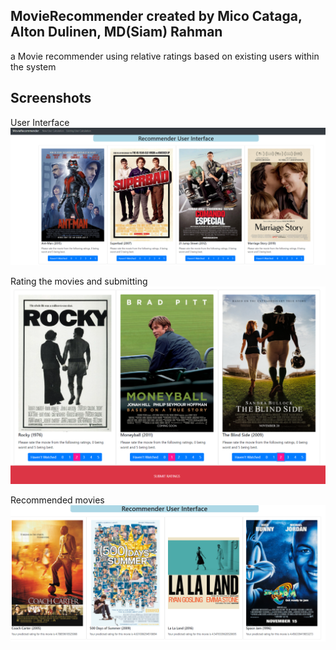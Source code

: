 ## MovieRecommender created by Mico Cataga, Alton Dulinen, MD(Siam) Rahman
a Movie recommender using relative ratings based on existing users within the system
## Screenshots

User Interface
![User Interface](/images/UserInterface.png)

Rating the movies and submitting
![Rating Movies](/images/RatingMovies.png)

Recommended movies
![Recommended Movies](/images/RecommendedMovies.png)

